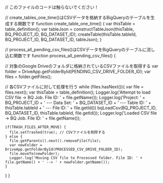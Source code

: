// このファイルのコードは触らないでください！

// create_tables_one_time()はCSVデータを格納するBigQueryのテーブルを生成する関数です
function create_table_one_time() {
    var thisTable = table_definition();
    var tableJson = constructTableJson(thisTable, BQ_PROJECT_ID, BQ_DATASET_ID);
    createTable(thisTable.tableId, BQ_PROJECT_ID, BQ_DATASET_ID, tableJson);
}

// process_all_pending_csv_files()はCSVデータをBigQueryのテーブルに流し込む関数です
function process_all_pending_csv_files() {

  // 対象のGoogle Driveのフォルダに格納されているCSVファイルを取得する
  var folder = DriveApp.getFolderById(PENDING_CSV_DRIVE_FOLDER_ID);
  var files = folder.getFiles();

  // 各CSVファイルに対して処理を行う
  while (files.hasNext()){
    var file = files.next();
    var thisTable = table_definition();
    Logger.log('Attempt to load CSV file -> BQ Job. File ID: ' + file.getName());
    Logger.log('Project: ' + BQ_PROJECT_ID + ' --- Data Set: ' + BQ_DATASET_ID + ' --- Table ID: ' + thisTable.tableId + ' --- File ID: ' + file.getId())
    bqLoadCsv(BQ_PROJECT_ID, BQ_DATASET_ID, thisTable.tableId, file.getId());
    Logger.log('Loaded CSV file -> BQ Job. File ID: ' + file.getName());

    if(TRASH_FILES_AFTER_MOVE) {
      file.setTrashed(true); // CSVファイルを削除する
    } else {
      file.getParents().next().removeFile(file);
      var newFolder = DriveApp.getFolderById(PROCESSED_CSV_DRIVE_FOLDER_ID);
      file.moveTo(newFolder);
      Logger.log('Moving CSV file to Processed folder. File ID: ' + file.getName() + ' --> ' + newFolder.getName());
    }
  }
}
